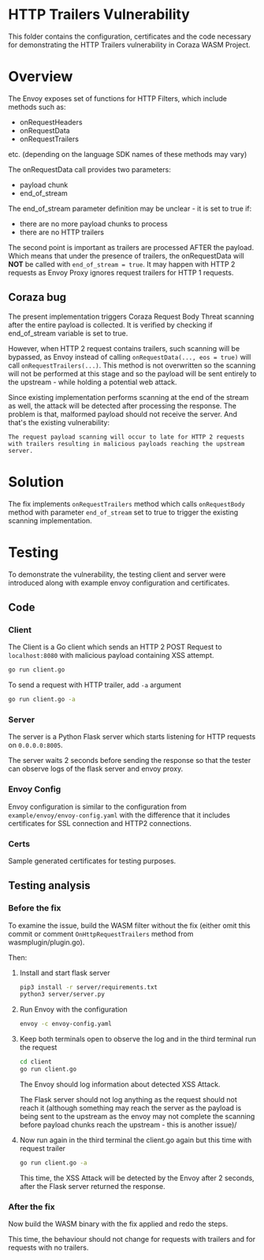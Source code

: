 # HTTP Trailers Vulnerability

This folder contains the configuration, certificates and the code necessary
for demonstrating the HTTP Trailers vulnerability in Coraza WASM Project.

# Overview

The Envoy exposes set of functions for HTTP Filters, which include methods such
as:

* onRequestHeaders
* onRequestData
* onRequestTrailers

etc. (depending on the language SDK names of these methods may vary)

The onRequestData call provides two parameters:
* payload chunk
* end_of_stream

The end_of_stream parameter definition may be unclear - it is set to
true if:
* there are no more payload chunks to process
* there are no HTTP trailers

The second point is important as trailers are processed AFTER the payload.
Which means that under the presence of trailers, the onRequestData will
**NOT** be called with `end_of_stream = true`. It may happen with HTTP 2
requests as Envoy Proxy ignores request trailers for HTTP 1 requests.

## Coraza bug

The present implementation triggers Coraza Request Body Threat scanning
after the entire payload is collected. It is verified by checking if
end_of_stream variable is set to true.

However, when HTTP 2 request contains trailers, such scanning will be
bypassed, as Envoy instead of calling `onRequestData(..., eos = true)`
will call `onRequestTrailers(...)`. This method is not overwritten
so the scanning will not be performed at this stage and so the payload
will be sent entirely to the upstream - while holding a potential web
attack.

Since existing implementation performs scanning at the end of the stream
as well, the attack will be detected after processing the response.
The problem is that, malformed payload should not receive the server.
And that's the existing vulnerability:

```
The request payload scanning will occur to late for HTTP 2 requests
with trailers resulting in malicious payloads reaching the upstream
server.
```

# Solution

The fix implements `onRequestTrailers` method which calls `onRequestBody`
method with parameter `end_of_stream` set to true to trigger the
existing scanning implementation.

# Testing

To demonstrate the vulnerability, the testing client and server
were introduced along with example envoy configuration and certificates.

## Code

### Client

The Client is a Go client which sends an HTTP 2 POST Request to
`localhost:8080` with malicious payload containing XSS attempt.
```bash
go run client.go
```

To send a request with HTTP trailer, add `-a` argument
```bash
go run client.go -a
```

### Server

The server is a Python Flask server which starts listening for
HTTP requests on `0.0.0.0:8005`.

The server waits 2 seconds before sending the response so that
the tester can observe logs of the flask server and envoy proxy.

### Envoy Config

Envoy configuration is similar to the configuration from
`example/envoy/envoy-config.yaml` with the difference that it
includes certificates for SSL connection and HTTP2 connections.

### Certs

Sample generated certificates for testing purposes.

## Testing analysis

### Before the fix

To examine the issue, build the WASM filter without the fix
(either omit this commit or comment `OnHttpRequestTrailers`
method from wasmplugin/plugin.go).

Then:

1. Install and start flask server
    ```bash
    pip3 install -r server/requirements.txt
    python3 server/server.py
    ```

1. Run Envoy with the configuration
    ```bash
    envoy -c envoy-config.yaml
    ```

1. Keep both terminals open to observe the log and in the
    third terminal run the request

    ```bash
    cd client
    go run client.go
    ```

    The Envoy should log information about detected XSS Attack.

    The Flask server should not log anything as the request
    should not reach it (although something may reach the server
    as the payload is being sent to the upstream as the envoy
    may not complete the scanning before payload chunks reach
    the upstream - this is another issue)/

1. Now run again in the third terminal the client.go again but
    this time with request trailer

    ```bash
    go run client.go -a
    ```

    This time, the XSS Attack will be detected by the Envoy after
    2 seconds, after the Flask server returned the response.

### After the fix

Now build the WASM binary with the fix applied and redo the steps.

This time, the behaviour should not change for requests with trailers
and for requests with no trailers.
